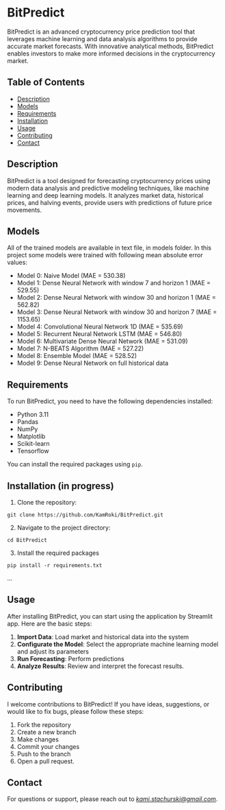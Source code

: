 # BitPredict
BitPredict is an advanced cryptocurrency price prediction tool that leverages machine learning and data analysis algorithms to provide accurate market forecasts. With innovative analytical methods, BitPredict enables investors to make more informed decisions in the cryptocurrency market.

## Table of Contents
- [Description](#description)
- [Models](#models)
- [Requirements](#requirements)
- [Installation](#installation)
- [Usage](#usage)
- [Contributing](#contributing)
- [Contact](#contact)

## Description
BitPredict is a tool designed for forecasting cryptocurrency prices using modern data analysis and predictive modeling techniques, like machine learning and deep learning models. It analyzes market data, historical prices, and halving events, provide users with predictions of future price movements.

## Models
All of the trained models are available in text file, in models folder. In this project some models were trained with following mean absolute error values:
* Model 0: Naive Model (MAE = 530.38)
* Model 1: Dense Neural Network with window 7 and horizon 1 (MAE = 529.55)
* Model 2: Dense Neural Network with window 30 and horizon 1 (MAE = 562.82)
* Model 3: Dense Neural Network with window 30 and horizon 7 (MAE = 1153.65)
* Model 4: Convolutional Neural Network 1D (MAE = 535.69)
* Model 5: Recurrent Neural Network LSTM (MAE = 546.80)
* Model 6: Multivariate Dense Neural Network (MAE = 531.09)
* Model 7: N-BEATS Algorithm (MAE = 527.22)
* Model 8: Ensemble Model (MAE = 528.52)
* Model 9: Dense Neural Network on full historical data

## Requirements
To run BitPredict, you need to have the following dependencies installed:
- Python 3.11
- Pandas
- NumPy
- Matplotlib
- Scikit-learn
- Tensorflow

You can install the required packages using `pip`.

## Installation (in progress)
1. Clone the repository:
```
git clone https://github.com/KamRoki/BitPredict.git
```
2. Navigate to the project directory:
```
cd BitPredict
```
3. Install the required packages
```
pip install -r requirements.txt
```
...

## Usage
After installing BitPredict, you can start using the application by Streamlit app. Here are the basic steps:
1. **Import Data**: Load market and historical data into the system
2. **Configurate the Model**: Select the appropriate machine learning model and adjust its parameters
3. **Run Forecasting**: Perform predictions
4. **Analyze Results**: Review and interpret the forecast results. 

## Contributing 
I welcome contributions to BitPredict! If you have ideas, suggestions, or would like to fix bugs, please follow these steps:
1. Fork the repository
2. Create a new branch
3. Make changes
4. Commit your changes
5. Push to the branch
6. Open a pull request.

## Contact
For questions or support, please reach out to *kami.stachurski@gmail.com*.